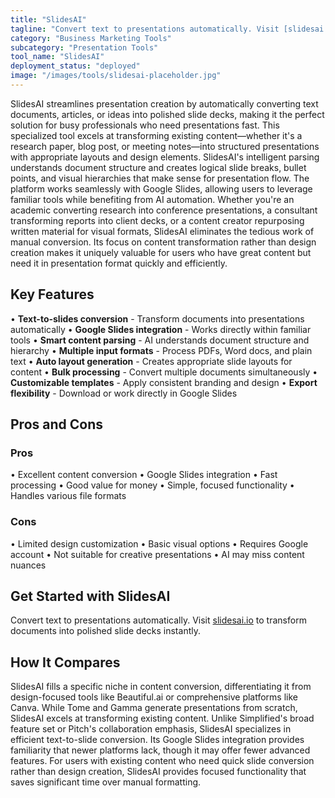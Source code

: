 ```yaml
---
title: "SlidesAI"
tagline: "Convert text to presentations automatically. Visit [slidesai.io](https://www.slidesai.io) to transform documents into polished slide decks instantly...."
category: "Business Marketing Tools"
subcategory: "Presentation Tools"
tool_name: "SlidesAI"
deployment_status: "deployed"
image: "/images/tools/slidesai-placeholder.jpg"
---
```

SlidesAI streamlines presentation creation by automatically converting text documents, articles, or ideas into polished slide decks, making it the perfect solution for busy professionals who need presentations fast. This specialized tool excels at transforming existing content—whether it's a research paper, blog post, or meeting notes—into structured presentations with appropriate layouts and design elements. SlidesAI's intelligent parsing understands document structure and creates logical slide breaks, bullet points, and visual hierarchies that make sense for presentation flow. The platform works seamlessly with Google Slides, allowing users to leverage familiar tools while benefiting from AI automation. Whether you're an academic converting research into conference presentations, a consultant transforming reports into client decks, or a content creator repurposing written material for visual formats, SlidesAI eliminates the tedious work of manual conversion. Its focus on content transformation rather than design creation makes it uniquely valuable for users who have great content but need it in presentation format quickly and efficiently.

## Key Features

• **Text-to-slides conversion** - Transform documents into presentations automatically
• **Google Slides integration** - Works directly within familiar tools
• **Smart content parsing** - AI understands document structure and hierarchy
• **Multiple input formats** - Process PDFs, Word docs, and plain text
• **Auto layout generation** - Creates appropriate slide layouts for content
• **Bulk processing** - Convert multiple documents simultaneously
• **Customizable templates** - Apply consistent branding and design
• **Export flexibility** - Download or work directly in Google Slides

## Pros and Cons

### Pros
• Excellent content conversion
• Google Slides integration
• Fast processing
• Good value for money
• Simple, focused functionality
• Handles various file formats

### Cons
• Limited design customization
• Basic visual options
• Requires Google account
• Not suitable for creative presentations
• AI may miss content nuances

## Get Started with SlidesAI

Convert text to presentations automatically. Visit [slidesai.io](https://www.slidesai.io) to transform documents into polished slide decks instantly.

## How It Compares

SlidesAI fills a specific niche in content conversion, differentiating it from design-focused tools like Beautiful.ai or comprehensive platforms like Canva. While Tome and Gamma generate presentations from scratch, SlidesAI excels at transforming existing content. Unlike Simplified's broad feature set or Pitch's collaboration emphasis, SlidesAI specializes in efficient text-to-slide conversion. Its Google Slides integration provides familiarity that newer platforms lack, though it may offer fewer advanced features. For users with existing content who need quick slide conversion rather than design creation, SlidesAI provides focused functionality that saves significant time over manual formatting.